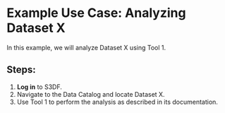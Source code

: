 # Example Use Case: Analyzing Dataset X

In this example, we will analyze Dataset X using Tool 1.

## Steps:
1. **Log in** to S3DF.
2. Navigate to the Data Catalog and locate Dataset X.
3. Use Tool 1 to perform the analysis as described in its documentation.
